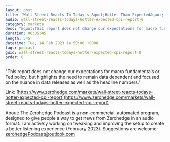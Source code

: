 ```yaml
---
layout: post
title: "Wall Street Reacts To Today's &quot;Hotter Than Expected&quot; CPI Report"
audio: wall-street-reacts-todays-hotter-expected-cpi-report-0
category: markets
desc: "&quot;This report does not change our expectations for macro fundamentals or Fed policy, but highlights the need to remain data dependent and focused on the nuance in data releases as well as the headline numbers.&quot;"
duration: 00:05:45
length: 345
datetime: Tue, 14 Feb 2023 14:50:00 +0000
tags: podcast
guid: wall-street-reacts-todays-hotter-expected-cpi-report-0
order: 0
---
```

&quot;This report does not change our expectations for macro fundamentals or Fed policy, but highlights the need to remain data dependent and focused on the nuance in data releases as well as the headline numbers.&quot;

Link: [https://www.zerohedge.com/markets/wall-street-reacts-todays-hotter-expected-cpi-report](https://www.zerohedge.com/markets/wall-street-reacts-todays-hotter-expected-cpi-report)

About: The Zerohedge Podcast is a non-commercial, automated program, designed to give people a way to get news from Zerohedge in an audio format.  I am actively working on tweaking and improving the setup to create a better listening experience (February 2023).  Suggestions are welcome: [zerohedgePodcast@outlook.com](mailto:zerohedgePodcast@outlook.com)